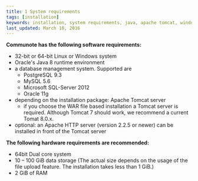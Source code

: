 ```yaml
---
title: 1 System requirements
tags: [installation]
keywords: installation, system requirements, java, apache tomcat, windows or linux, database
last_updated: March 10, 2016
---
```


**Communote has the following software requirements:**

* 32-bit or 64-bit Linux or Windows system
* Oracle's Java 8 runtime environment
* a database management system. Supported are
  * PostgreSQL 9.3
  * MySQL 5.6
  * Microsoft SQL-Server 2012
  * Oracle 11g
* depending on the installation package: Apache Tomcat server
  * if you choose the WAR file based installation a Tomcat server is required. Although Tomcat 7 should work, we recommend a current Tomat 8.0.x.
* optional: an Apache HTTP server (version 2.2.5 or newer) can be installed in front of the Tomcat server

**The following hardware requirements are recommended:**

* 64bit Dual core system
* 10 – 100 GiB data storage (The actual size depends on the usage of the file upload feature. The installation takes less than 1 GiB.)
* 2 GiB of RAM
